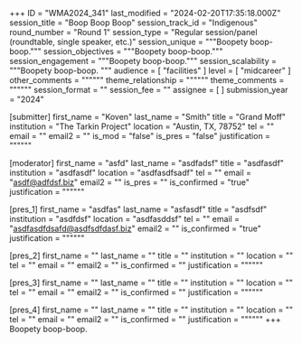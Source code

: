 +++
ID = "WMA2024_341"
last_modified = "2024-02-20T17:35:18.000Z"
session_title = "Boop Boop Boop"
session_track_id = "Indigenous"
round_number = "Round 1"
session_type = "Regular session/panel (roundtable, single speaker, etc.)"
session_unique = """Boopety boop-boop."""
session_objectives = """Boopety boop-boop."""
session_engagement = """Boopety boop-boop."""
session_scalability = """Boopety boop-boop.
"""
audience = [ "facilities" ]
level = [ "midcareer" ]
other_comments = """"""
theme_relationship = """"""
theme_comments = """"""
session_format = ""
session_fee = ""
assignee = [  ]
submission_year = "2024"

[submitter]
first_name = "Koven"
last_name = "Smith"
title = "Grand Moff"
institution = "The Tarkin Project"
location = "Austin, TX, 78752"
tel = ""
email = ""
email2 = ""
is_mod = "false"
is_pres = "false"
justification = """"""

[moderator]
first_name = "asfd"
last_name = "asdfadsf"
title = "asdfasdf"
institution = "asdfasdf"
location = "asdfasdfsadf"
tel = ""
email = "asdf@adfdsf.biz"
email2 = ""
is_pres = ""
is_confirmed = "true"
justification = """"""

[pres_1]
first_name = "asdfas"
last_name = "asfasdf"
title = "asdfsdf"
institution = "asdfdsf"
location = "asdfasddsf"
tel = ""
email = "asdfasdfdsafd@asdfsdfdasf.biz"
email2 = ""
is_confirmed = "true"
justification = """"""

[pres_2]
first_name = ""
last_name = ""
title = ""
institution = ""
location = ""
tel = ""
email = ""
email2 = ""
is_confirmed = ""
justification = """"""

[pres_3]
first_name = ""
last_name = ""
title = ""
institution = ""
location = ""
tel = ""
email = ""
email2 = ""
is_confirmed = ""
justification = """"""

[pres_4]
first_name = ""
last_name = ""
title = ""
institution = ""
location = ""
tel = ""
email = ""
email2 = ""
is_confirmed = ""
justification = """"""
+++
Boopety boop-boop.
